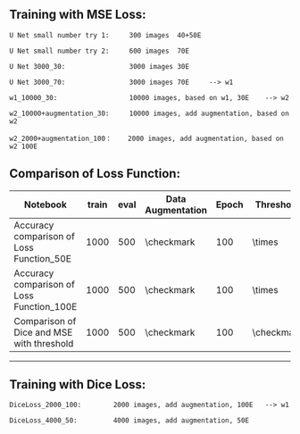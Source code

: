 Training with MSE Loss:
------

    U Net small number try 1:     300 images  40+50E
  
    U Net small number try 2:     600 images  70E
  
    U Net 3000_30:                3000 images 30E
	
	U Net 3000_70:                3000 images 70E     --> w1
	
	w1_10000_30:                  10000 images, based on w1, 30E    --> w2
  
	w2_10000+augmentation_30:     10000 images, add augmentation, based on w2
  
	w2_2000+augmentation_100：    2000 images, add augmentation, based on w2 100E
	

Comparison of Loss Function:
------
	
	
Notebook|train|eval|Data Augmentation| Epoch|Threshold
--------|-----|-----|----------------|-------|---------|
Accuracy comparison of Loss Function_50E|1000|500|\checkmark|100|\times
Accuracy comparison of Loss Function_100E|1000|500|\checkmark|100|\times
Comparison of Dice and MSE with threshold|1000|500|\checkmark|100|\checkmark
	
------
	
	
Training with Dice Loss:
------

	DiceLoss_2000_100:        2000 images, add augmentation, 100E   --> w1 

	DiceLoss_4000_50:		  4000 images, add augmentation, 50E   
	
	
	
	
	
	
	
